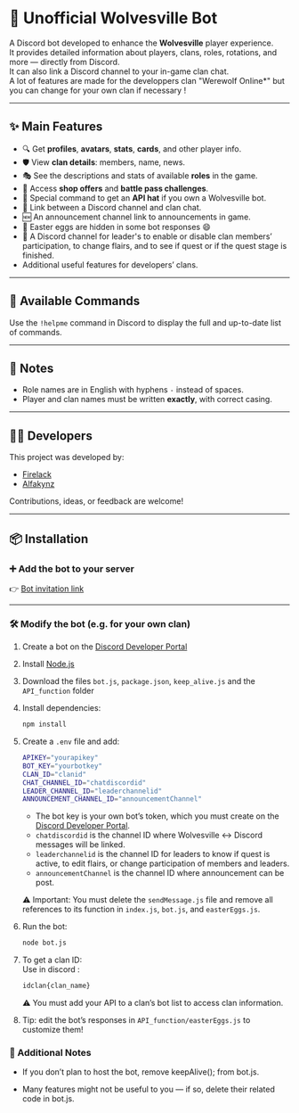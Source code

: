 # 🤖 Unofficial Wolvesville Bot

A Discord bot developed to enhance the **Wolvesville** player experience.  
It provides detailed information about players, clans, roles, rotations, and more — directly from Discord.  
It can also link a Discord channel to your in-game clan chat. \
A lot of features are made for the developpers clan "WerewoIf OnIine*" but you can change for your own clan if necessary !

---

## ✨ Main Features

- 🔍 Get **profiles**, **avatars**, **stats**, **cards**, and other player info.  
- 🛡️ View **clan details**: members, name, news.  
- 🎭 See the descriptions and stats of available **roles** in the game.  
- 🛒 Access **shop offers** and **battle pass challenges**.  
- 🎁 Special command to get an **API hat** if you own a Wolvesville bot.  
- 📧 Link between a Discord channel and clan chat.
- 🆕 An announcement channel link to announcements in game.
- 🎉 Easter eggs are hidden in some bot responses 😄  
- 📰 A Discord channel for leader's to enable or disable clan members’ participation, to change flairs, and to see if quest or if the quest stage is finished.  
- Additional useful features for developers’ clans.  

---

## 🧠 Available Commands

Use the `!helpme` command in Discord to display the full and up-to-date list of commands.

---

## 📌 Notes

- Role names are in English with hyphens `-` instead of spaces.  
- Player and clan names must be written **exactly**, with correct casing.  

---

## 👨‍💻 Developers

This project was developed by:  

- [Firelack](https://github.com/Firelack)  
- [Alfakynz](https://github.com/Alfakynz)  

Contributions, ideas, or feedback are welcome!  

---

## 📦 Installation

### ➕ Add the bot to your server

👉 [Bot invitation link](https://discord.com/oauth2/authorize?client_id=1165928098219433995&permissions=141312&integration_type=0&scope=bot)  

---

### 🛠 Modify the bot (e.g. for your own clan)

1. Create a bot on the [Discord Developer Portal](https://discord.com/developers/applications)  
2. Install [Node.js](https://nodejs.org/)  
3. Download the files `bot.js`, `package.json`, `keep_alive.js` and the `API_function` folder  
4. Install dependencies:

   ```bash
   npm install
   ```

5. Create a `.env` file and add:

   ```bash
   APIKEY="yourapikey"
   BOT_KEY="yourbotkey"
   CLAN_ID="clanid"
   CHAT_CHANNEL_ID="chatdiscordid"
   LEADER_CHANNEL_ID="leaderchannelid"
   ANNOUNCEMENT_CHANNEL_ID="announcementChannel"
   ```

   - The bot key is your own bot’s token, which you must create on the [Discord Developer Portal](https://discord.com/developers/applications).  
   - `chatdiscordid` is the channel ID where Wolvesville ↔ Discord messages will be linked.  
   - `leaderchannelid` is the channel ID for leaders to know if quest is active, to edit flairs, or change participation of members and leaders.  
   - `announcementChannel` is the channel ID where announcement can be post.  

   ⚠️ Important: You must delete the `sendMessage.js` file and remove all references to its function in `index.js`, `bot.js`, and `easterEggs.js`.  

6. Run the bot:  

   ```bash
   node bot.js
   ```

7. To get a clan ID:\
   Use in discord :

   ```bash
   idclan{clan_name}
   ```

   ⚠️ You must add your API to a clan’s bot list to access clan information.
8. Tip: edit the bot’s responses in `API_function/easterEggs.js` to customize them!

### 🚨 Additional Notes

- If you don’t plan to host the bot, remove keepAlive(); from bot.js.

- Many features might not be useful to you — if so, delete their related code in bot.js.
